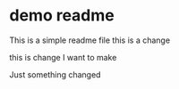 # demo readme
This is a simple readme file  this is a change

this is change I want to make

Just something changed
